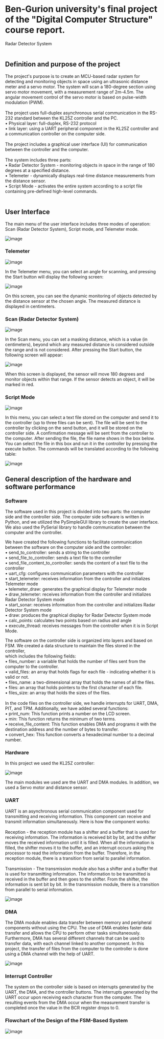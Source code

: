 # Ben-Gurion university's final project of the "Digital Computer Structure" course report.
Radar Detector System
</br> </br>
## Definition and purpose of the project
The project's purpose is to create an MCU-based radar system for detecting and monitoring objects in space using an ultrasonic distance meter and a servo motor. 
The system will scan a 180-degree section using servo motor movement, with a measurement range of 2m-4.5m. The angular movement control of the servo motor is based on pulse-width modulation (PWM).</br>
</br>
The project uses full-duplex asynchronous serial communication in the RS-232 standard between the KL25Z controller and the PC.
</br>
• Physical layer: full-duplex, RS-232 protocol</br>
• link layer: using a UART peripheral component in the KL25Z controller and a communication controller on the computer side.</br>
</br>
The project includes a graphical user interface (UI) for communication between the controller and the computer.</br>
</br>
The system includes three parts:</br>
• Radar Detector System - monitoring objects in space in the range of 180 degrees at a specified distance.</br>
• Telemeter - dynamically displays real-time distance measurements from the distance sensor.</br>
• Script Mode - activates the entire system according to a script file containing pre-defined high-level commands.</br>
</br>
## User Interface
The main menu of the user interface includes three modes of operation: Scan (Radar Detector System), Script mode, and Telemeter mode.</br>

![image](https://user-images.githubusercontent.com/62146535/230337050-a4daf6f1-d557-4360-8e7d-2cba3becf3ea.png)

### Telemeter

![image](https://user-images.githubusercontent.com/62146535/230337211-783bf692-6ddf-4158-9880-474d0d441068.png)

In the Telemeter menu, you can select an angle for scanning, and pressing the Start button will display the following screen:

![image](https://user-images.githubusercontent.com/62146535/230337412-6dffabe5-a2a1-4106-9f20-cd12be2f6105.png)

On this screen, you can see the dynamic monitoring of objects detected by the distance sensor at the chosen angle. The measured distance is displayed in centimeters.

### Scan (Radar Detector System)

![image](https://user-images.githubusercontent.com/62146535/230337713-e60ea843-13b4-46a8-b4ca-190333e8aa83.png)


In the Scan menu, you can set a masking distance, which is a value (in centimeters), beyond which any measured distance is considered outside the range and is not considered. After pressing the Start button, the following screen will appear:

![image](https://user-images.githubusercontent.com/62146535/230337836-a1f69955-402e-4b80-892f-ed6eb9375590.png)

When this screen is displayed, the sensor will move 180 degrees and monitor objects within that range. If the sensor detects an object, it will be marked in red.

### Script Mode

![image](https://user-images.githubusercontent.com/62146535/230338062-9cdfb893-13c9-40ba-9910-3fcc98066030.png)


In this menu, you can select a text file stored on the computer and send it to the controller (up to three files can be sent). The file will be sent to the controller by clicking on the send button, and it will be stored on the controller side. A confirmation message will be sent from the controller to the computer.
After sending the file, the file name shows in the box below. You can select the file in this box and run it in the controller by pressing the execute button. The commands will be translated according to the following table:

![image](https://user-images.githubusercontent.com/62146535/230338354-af7b90b6-8fc9-425d-a05a-007785ba24ab.png)

## General description of the hardware and software performance

### Software

The software used in this project is divided into two parts: the computer side and the controller side. The computer side software is written in Python, and we utilized the PySimpleGUI library to create the user interface. We also used the PySerial library to handle communication between the computer and the controller.</br>

We have created the following functions to facilitate communication between the software on the computer side and the controller:</br>
• send_to_controller: sends a string to the controller</br>
• send_file_to_controller: sends a text file to the controller</br>
• send_file_content_to_controller: sends the content of a text file to the controller</br>
• uart_cfg: configures communication parameters with the controller</br>
• start_telemeter: receives information from the controller and initializes Telemeter mode</br>
• telemeter_draw: generates the graphical display for Telemeter mode</br>
• draw_telemeter: receives information from the controller and initializes Radar Detector System mode</br>
• start_sonar: receives information from the controller and initializes Radar Detector System mode</br>
• draw: produces the graphical display for Radar Detector System mode</br>
• calc_points: calculates two points based on radius and angle</br>
• execute_thread: receives messages from the controller when it is in Script Mode.</br>

The software on the controller side is organized into layers and based on FSM. We created a data structure to maintain the files stored in the controller,</br> which includes the following fields:</br>
• files_number: a variable that holds the number of files sent from the computer to the controller.</br>
• valid_files: an array that holds flags for each file - indicating whether it is valid or not.</br>
• files_name: a two-dimensional array that holds the names of all the files.</br>
• files: an array that holds pointers to the first character of each file.</br>
• files_size: an array that holds the sizes of the files.</br></br>
In the code files on the controller side, we handle interrupts for UART, DMA, PIT, and TPM. Additionally, we have added several functions:</br>
• print_num: This function prints a number on the LCD screen.</br>
• min: This function returns the minimum of two terms.</br>
• receive_file_content: This function enables DMA and programs it with the destination address and the number of bytes to transfer.</br>
• convert_hex: This function converts a hexadecimal number to a decimal number.</br>

### Hardware

In this project we used the KL25Z controller:</br>

![image](https://user-images.githubusercontent.com/62146535/230339693-bba4c98d-0dfd-49f3-8acf-c3fa054052aa.png)

The main modules we used are the UART and DMA modules. In addition, we used a Servo motor and distance sensor.

### UART

UART is an asynchronous serial communication component used for transmitting and receiving information. This component can receive and transmit information simultaneously. Here is how the component works:</br></br>
Reception - the reception module has a shifter and a buffer that is used for receiving information. The information is received bit by bit, and the shifter moves the received information until it is filled. When all the information is filled, the shifter moves it to the buffer, and an interrupt occurs asking the processor to read the information from the buffer. Therefore, in the reception module, there is a transition from serial to parallel information.</br></br>
Transmission - The transmission module also has a shifter and a buffer that is used for transmitting information. The information to be transmitted is received in the buffer and then goes to the shifter. From the shifter, the information is sent bit by bit. In the transmission module, there is a transition from parallel to serial information.

![image](https://user-images.githubusercontent.com/62146535/230340216-9d3122af-ff9f-421c-9796-eada0691f6e3.png)

### DMA

The DMA module enables data transfer between memory and peripheral components without using the CPU. The use of DMA enables faster data transfer and allows the CPU to perform other tasks simultaneously. Furthermore, DMA has several different channels that can be used to transfer data, with each channel linked to another component. In this project, the transfer of files from the computer to the controller is done using a DMA channel with the help of UART.

![image](https://user-images.githubusercontent.com/62146535/230340504-a81cde5f-f0f1-429e-b4de-de2610b0b2e7.png)

### Interrupt Controller

The system on the controller side is based on interrupts generated by the UART, the DMA, and the controller buttons. The interrupts generated by the UART occur upon receiving each character from the computer. The resulting events from the DMA occur when the measurement transfer is completed once the value in the BCR register drops to 0.

### Flowchart of the Design of the FSM-Based System

![image](https://user-images.githubusercontent.com/62146535/230341016-e3643a54-7eb4-4e0e-a2a3-12b60f500a1d.png)


